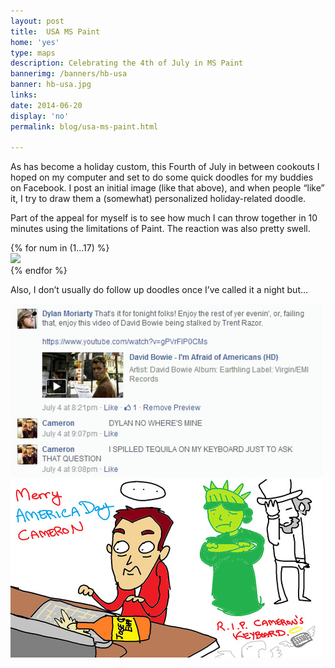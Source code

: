 ```yaml
---
layout: post
title:  USA MS Paint
home: 'yes'
type: maps
description: Celebrating the 4th of July in MS Paint
bannerimg: /banners/hb-usa
banner: hb-usa.jpg
links: 
date: 2014-06-20
display: 'no'
permalink: blog/usa-ms-paint.html

---
```


As has become a holiday custom, this Fourth of July in between cookouts I hoped on my computer and set to do some quick doodles for my buddies on Facebook. I post an initial image (like that above), and when people “like” it, I try to draw them a (somewhat) personalized holiday-related doodle. 

Part of the appeal for myself is to see how much I can throw together in 10 minutes using the limitations of Paint. The reaction was also pretty swell.

<div>
	{% for num in (1...17) %}
		<div class="images"><img src="../assets/graphics/blog/usa/usa-{{num}}.jpg"></div>
	{% endfor %}
</div>

Also, I don’t usually do follow up doodles once I’ve called it a night but…

<div class="images"><img src="../assets/graphics/blog/usa/usa-21.jpg"></div>
<div class="images"><img src="../assets/graphics/blog/usa/usa-20.jpg"></div>
